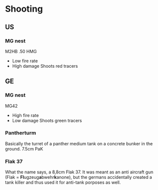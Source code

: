 # Shooting
## US
### MG nest
M2HB .50 HMG
  * Low fire rate
  * High damage
Shoots red tracers

## GE
### MG nest
MG42
  * High fire rate
  * Low damage
Shoots green tracers
### Pantherturm
Basically the turret of a panther medium tank on a concrete bunker in the ground.
  7.5cm PaK
### Flak 37
What the name says, a 8,8cm Flak 37.
It was meant as an anti aircraft gun (Flak = **Fl**ugzeug**a**bwehr**k**anone), but the germans accidentally created a tank killer and thus used it for anti-tank porposes as well.
